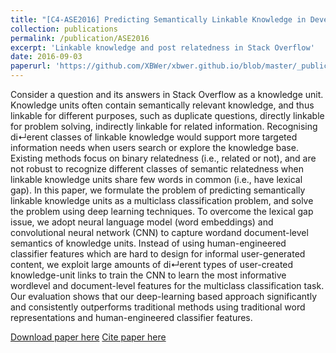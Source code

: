 ```yaml
---
title: "[C4-ASE2016] Predicting Semantically Linkable Knowledge in Developer Online Forums via Convolutional Neural Network"
collection: publications
permalink: /publication/ASE2016
excerpt: 'Linkable knowledge and post relatedness in Stack Overflow'
date: 2016-09-03
paperurl: 'https://github.com/XBWer/xbwer.github.io/blob/master/_publications/ASE2016.pdf'
---
```

Consider a question and its answers in Stack Overflow as a knowledge unit. Knowledge units often contain semantically relevant knowledge, and thus linkable for different purposes, such as duplicate questions, directly linkable for problem solving, indirectly linkable for related information. Recognising di↵erent classes of linkable knowledge would support more targeted information needs when users search or explore the knowledge base. Existing methods focus on binary relatedness (i.e., related or not), and are not robust to recognize different classes of semantic relatedness when linkable knowledge units share few words in common (i.e., have lexical gap). In this paper, we formulate the problem of predicting semantically linkable knowledge units as a multiclass classification problem, and solve the problem using deep learning techniques. To overcome the lexical gap issue, we adopt neural language model (word embeddings) and convolutional neural network (CNN) to capture wordand document-level semantics of knowledge units. Instead of using human-engineered classifier features which are hard to design for informal user-generated content, we exploit large amounts of di↵erent types of user-created knowledge-unit links to train the CNN to learn the most informative wordlevel and document-level features for the multiclass classification task. Our evaluation shows that our deep-learning based approach significantly and consistently outperforms traditional methods using traditional word representations and human-engineered classifier features.

[Download paper here](https://github.com/XBWer/xbwer.github.io/blob/master/_publications/ASE2016.pdf)
[Cite paper here](https://github.com/XBWer/xbwer.github.io/blob/master/_publications/ASE2016_bib.html)